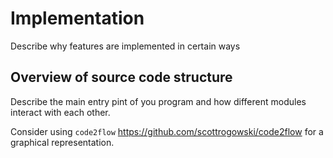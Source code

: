# Implementation

Describe why features are implemented in certain ways

## Overview of source code structure

Describe the main entry pint of you program and how different modules interact with each other.

Consider using `code2flow` https://github.com/scottrogowski/code2flow for a graphical representation.